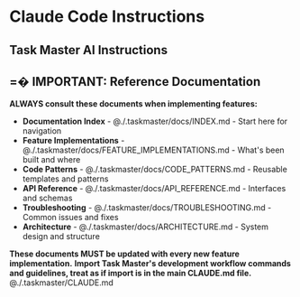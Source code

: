 # Claude Code Instructions

## Task Master AI Instructions

## =� IMPORTANT: Reference Documentation

**ALWAYS consult these documents when implementing features:**
- **Documentation Index** - @./.taskmaster/docs/INDEX.md - Start here for navigation
- **Feature Implementations** - @./.taskmaster/docs/FEATURE_IMPLEMENTATIONS.md - What's been built and where
- **Code Patterns** - @./.taskmaster/docs/CODE_PATTERNS.md - Reusable templates and patterns
- **API Reference** - @./.taskmaster/docs/API_REFERENCE.md - Interfaces and schemas
- **Troubleshooting** - @./.taskmaster/docs/TROUBLESHOOTING.md - Common issues and fixes
- **Architecture** - @./.taskmaster/docs/ARCHITECTURE.md - System design and structure

**These documents MUST be updated with every new feature implementation.**
**Import Task Master's development workflow commands and guidelines, treat as if import is in the main CLAUDE.md file.**
@./.taskmaster/CLAUDE.md
